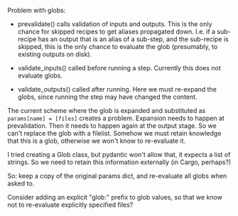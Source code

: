 

Problem with globs:

* prevalidate() calls validation of inputs and outputs. This is the only chance for skipped recipes to get aliases propagated down. I.e. if a sub-recipe has an output that is an alias of a sub-step, and the sub-recipe is skipped, this is the only chance to evaluate the glob (presumably, to existing outputs on disk).

* validate_inputs() called before running a step. Currently this does not evaluate globs.

* validate_outputs() called after running. Here we must re-expand the globs, since running the step may have changed the content.

The current scheme where the glob is expanded and substituted as ``params[name] = [files]`` creates a problem. Expansion needs to happen at prevalidation. Then it needs to happen again at the output stage. So we can't replace the glob with a filelist. Somehow we must retain knowledge that this is a glob, otherwise we won't know to re-evaluate it.

I tried creating a Glob class, but pydantic won't allow that, it expects a list of strings. So we need to retain this information externally (in Cargo, perhaps?)

So: keep a copy of the original params dict, and re-evaluate all globs when asked to.

Consider adding an explicit "glob:" prefix to glob values, so that we know not to re-evaluate explicitly specified files?



